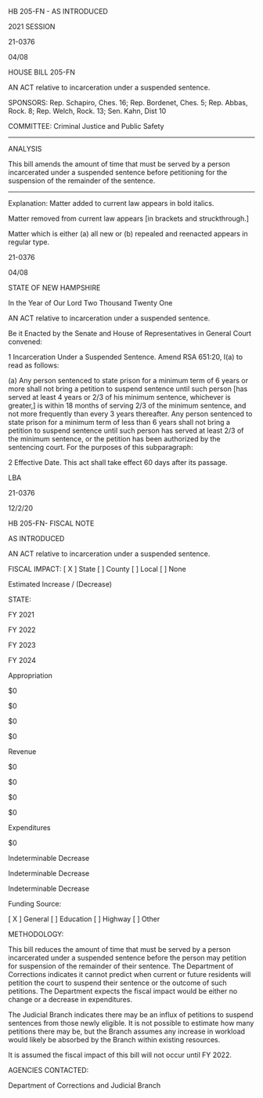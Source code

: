  HB 205-FN - AS INTRODUCED

 

 

2021 SESSION

 21-0376

 04/08

 

HOUSE BILL 205-FN

 

AN ACT relative to incarceration under a suspended sentence.

 

SPONSORS: Rep. Schapiro, Ches. 16; Rep. Bordenet, Ches. 5; Rep. Abbas, Rock. 8; Rep. Welch, Rock. 13; Sen. Kahn, Dist 10

 

COMMITTEE: Criminal Justice and Public Safety

 

-----------------------------------------------------------------

 

ANALYSIS

 

 This bill amends the amount of time that must be served by a person incarcerated under a suspended sentence before petitioning for the suspension of the remainder of the sentence.

 

- - - - - - - - - - - - - - - - - - - - - - - - - - - - - - - - - - - - - - - - - - - - - - - - - - - - - - - - - - - - - - - - - - - - - - - - - - - 

 

Explanation: Matter added to current law appears in bold italics.

 Matter removed from current law appears [in brackets and struckthrough.]

 Matter which is either (a) all new or (b) repealed and reenacted appears in regular type.

 21-0376

 04/08

 

STATE OF NEW HAMPSHIRE

 

In the Year of Our Lord Two Thousand Twenty One

 

AN ACT relative to incarceration under a suspended sentence.

 

Be it Enacted by the Senate and House of Representatives in General Court convened:

 

 1 Incarceration Under a Suspended Sentence. Amend RSA 651:20, I(a) to read as follows:

 (a) Any person sentenced to state prison for a minimum term of 6 years or more shall not bring a petition to suspend sentence until such person [has served at least 4 years or 2/3 of his minimum sentence, whichever is greater,] is within 18 months of serving 2/3 of the minimum sentence, and not more frequently than every 3 years thereafter. Any person sentenced to state prison for a minimum term of less than 6 years shall not bring a petition to suspend sentence until such person has served at least 2/3 of the minimum sentence, or the petition has been authorized by the sentencing court. For the purposes of this subparagraph:

 2 Effective Date. This act shall take effect 60 days after its passage.

 

LBA

 21-0376

 12/2/20

 

HB 205-FN- FISCAL NOTE

AS INTRODUCED

 

AN ACT relative to incarceration under a suspended sentence.

 

FISCAL IMPACT: [ X ] State [ ] County [ ] Local [ ] None

   

 

   

Estimated Increase / (Decrease)

  STATE:

FY 2021

FY 2022

FY 2023

FY 2024

   Appropriation

$0

$0

$0

$0

   Revenue

$0

$0

$0

$0

   Expenditures

$0

Indeterminable Decrease

Indeterminable Decrease

Indeterminable Decrease

  Funding Source:

 [ X ] General [ ] Education [ ] Highway [ ] Other 

   

 

 

 

 

  METHODOLOGY:

This bill reduces the amount of time that must be served by a person incarcerated under a suspended sentence before the person may petition for suspension of the remainder of their sentence. The Department of Corrections indicates it cannot predict when current or future residents will petition the court to suspend their sentence or the outcome of such petitions. The Department expects the fiscal impact would be either no change or a decrease in expenditures.

 

The Judicial Branch indicates there may be an influx of petitions to suspend sentences from those newly eligible. It is not possible to estimate how many petitions there may be, but the Branch assumes any increase in workload would likely be absorbed by the Branch within existing resources.

 

It is assumed the fiscal impact of this bill will not occur until FY 2022.

 

AGENCIES CONTACTED:

Department of Corrections and Judicial Branch

 

